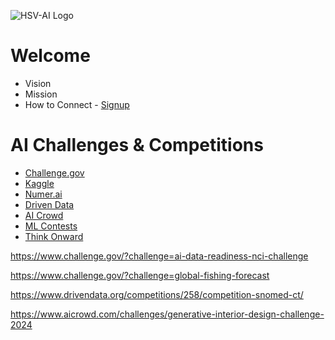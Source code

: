 ![HSV-AI Logo](https://hsv.ai/wp-content/uploads/2022/03/logo_v11_2022.png)

# Welcome

- Vision
- Mission
- How to Connect - [Signup](https://hsv.ai/subscribe)

# AI Challenges & Competitions

- [Challenge.gov](https://www.challenge.gov/)
- [Kaggle](https://www.kaggle.com/competitions)
- [Numer.ai](https://numer.ai/)
- [Driven Data](https://www.drivendata.org/competitions/)
- [AI Crowd](https://www.aicrowd.com/)
- [ML Contests](https://mlcontests.com/)
- [Think Onward](https://thinkonward.com/app/dashboard)

https://www.challenge.gov/?challenge=ai-data-readiness-nci-challenge

https://www.challenge.gov/?challenge=global-fishing-forecast

https://www.drivendata.org/competitions/258/competition-snomed-ct/

https://www.aicrowd.com/challenges/generative-interior-design-challenge-2024

